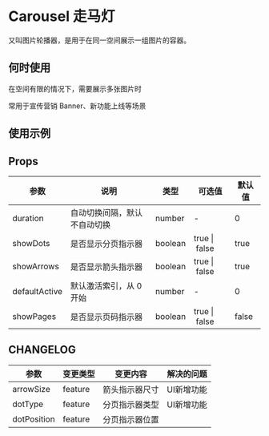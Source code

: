 # Carousel 走马灯

又叫图片轮播器，是用于在同一空间展示一组图片的容器。

## 何时使用

在空间有限的情况下，需要展示多张图片时

常用于宣传营销 Banner、新功能上线等场景

## 使用示例

<!-- Inject Stories -->

## Props

| 参数            | 说明             | 类型      | 可选值           | 默认值   |
| ------------- | -------------- | ------- | ------------- | ----- |
| duration      | 自动切换间隔，默认不自动切换 | number  | -             | 0     |
| showDots      | 是否显示分页指示器      | boolean | true \| false | true  |
| showArrows    | 是否显示箭头指示器      | boolean | true \| false | true  |
| defaultActive | 默认激活索引，从 0 开始  | number  | -             | 0     |
| showPages     | 是否显示页码指示器      | boolean | true \| false | false |

## CHANGELOG

| 参数          | 变更类型    | 变更内容    | 解决的问题  |
| ----------- | ------- | ------- | ------ |
| arrowSize   | feature | 箭头指示器尺寸 | UI新增功能 |
| dotType     | feature | 分页指示器类型 | UI新增功能 |
| dotPosition | feature | 分页指示器位置 |        |
